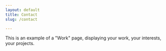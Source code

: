```yaml
---
layout: default
title: Contact
slug: /contact

---
```


This is an example of a "Work" page, displaying your work, your interests, your projects.
<br />
<br />

